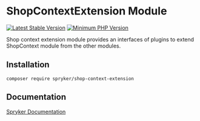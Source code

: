 # ShopContextExtension Module
[![Latest Stable Version](https://poser.pugx.org/spryker/shop-context-extension/v/stable.svg)](https://packagist.org/packages/spryker/shop-context-extension)
[![Minimum PHP Version](https://img.shields.io/badge/php-%3E%3D%207.3-8892BF.svg)](https://php.net/)

Shop context extension module provides an interfaces of plugins to extend ShopContext module from the other modules.

## Installation

```
composer require spryker/shop-context-extension
```

## Documentation

[Spryker Documentation](https://academy.spryker.com/developing_with_spryker/module_guide/modules.html)
